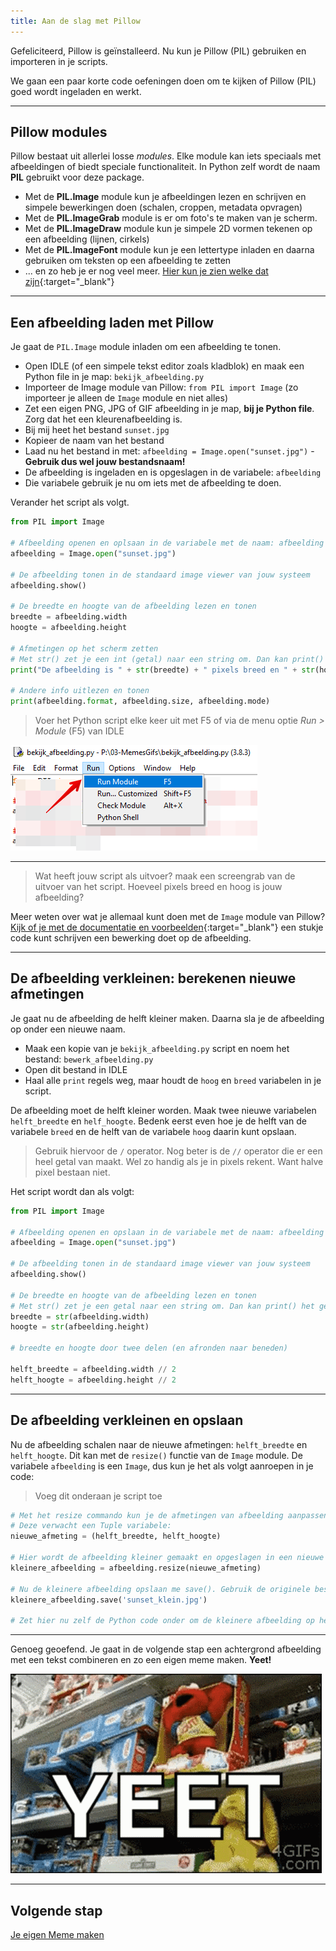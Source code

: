 ```yaml
---
title: Aan de slag met Pillow
---
```


Gefeliciteerd, Pillow is geïnstalleerd. Nu kun je Pillow (PIL) gebruiken en importeren in je scripts.

We gaan een paar korte code oefeningen doen om te kijken of Pillow (PIL) goed wordt ingeladen en werkt.

---

## Pillow modules

Pillow bestaat uit allerlei losse *modules*. Elke module kan iets speciaals met afbeeldingen of biedt speciale functionaliteit.
In Python zelf wordt de naam **PIL** gebruikt voor deze package.

* Met de **PIL.Image** module kun je afbeeldingen lezen en schrijven en simpele bewerkingen doen (schalen, croppen, metadata opvragen)
* Met de **PIL.ImageGrab** module is er om foto's te maken van je scherm.
* Met de **PIL.ImageDraw** module kun je simpele 2D vormen tekenen op een afbeelding (lijnen, cirkels)
* Met de **PIL.ImageFont** module kun je een lettertype inladen en daarna gebruiken om teksten op een afbeelding te zetten
* ... en zo heb je er nog veel meer. [Hier kun je zien welke dat zijn](https://pillow.readthedocs.io/en/stable/reference/index.html){:target="_blank"}

---

## Een afbeelding laden met Pillow
Je gaat de `PIL.Image` module inladen om een afbeelding te tonen.

* Open IDLE (of een simpele tekst editor zoals kladblok) en maak een Python file in je map: `bekijk_afbeelding.py`
* Importeer de Image module van Pillow: `from PIL import Image`  (zo importeer je alleen de `Image` module en niet alles) 
* Zet een eigen PNG, JPG of GIF afbeelding in je map, **bij je Python file**. Zorg dat het een kleurenafbeelding is. 
* Bij mij heet het bestand `sunset.jpg`
* Kopieer de naam van het bestand
* Laad nu het bestand in met: `afbeelding = Image.open("sunset.jpg")` - **Gebruik dus wel jouw bestandsnaam!**
* De afbeelding is ingeladen en is opgeslagen in de variabele: `afbeelding`
* Die variabele gebruik je nu om iets met de afbeelding te doen.

Verander het script als volgt.

```python
from PIL import Image

# Afbeelding openen en oplsaan in de variabele met de naam: afbeelding
afbeelding = Image.open("sunset.jpg")

# De afbeelding tonen in de standaard image viewer van jouw systeem
afbeelding.show()

# De breedte en hoogte van de afbeelding lezen en tonen 
breedte = afbeelding.width
hoogte = afbeelding.height

# Afmetingen op het scherm zetten
# Met str() zet je een int (getal) naar een string om. Dan kan print() het gebruiken.
print("De afbeelding is " + str(breedte) + " pixels breed en " + str(hoogte) + " pixels hoog")

# Andere info uitlezen en tonen
print(afbeelding.format, afbeelding.size, afbeelding.mode)
```

> Voer het Python script elke keer uit met F5 of via de menu optie *Run > Module* (F5) van IDLE

![Run module](run-module.png)

---

> Wat heeft jouw script als uitvoer? maak een screengrab van de uitvoer van het script. Hoeveel pixels breed en hoog is jouw afbeelding? 

Meer weten over wat je allemaal kunt doen met de `Image` module van Pillow? [Kijk of je met de documentatie en voorbeelden](https://pillow.readthedocs.io/en/stable/reference/Image.html#examples){:target="_blank"} een stukje code kunt schrijven een bewerking doet op de afbeelding.

---

## De afbeelding verkleinen: berekenen nieuwe afmetingen
Je gaat nu de afbeelding de helft kleiner maken. Daarna sla je de afbeelding op onder een nieuwe naam. 

* Maak een kopie van je `bekijk_afbeelding.py` script en noem het bestand: `bewerk_afbeelding.py`
* Open dit bestand in IDLE
* Haal alle `print` regels weg, maar houdt de `hoog` en `breed` variabelen in je script.

De afbeelding moet de helft kleiner worden. Maak twee nieuwe variabelen `helft_breedte` en `helf_hoogte`.
Bedenk eerst even hoe je de helft van de variabele `breed` en de helft van de variabele `hoog` daarin kunt opslaan.

> Gebruik hiervoor de `/` operator. Nog beter is de `//` operator die er een heel getal van maakt. Wel zo handig als je in pixels rekent. Want halve pixel bestaan niet. 

Het script wordt dan als volgt:

```python
from PIL import Image

# Afbeelding openen en opslaan in de variabele met de naam: afbeelding
afbeelding = Image.open("sunset.jpg")

# De afbeelding tonen in de standaard image viewer van jouw systeem
afbeelding.show()

# De breedte en hoogte van de afbeelding lezen en tonen 
# Met str() zet je een getal naar een string om. Dan kan print() het gebruiken.
breedte = str(afbeelding.width)
hoogte = str(afbeelding.height)

# breedte en hoogte door twee delen (en afronden naar beneden)

helft_breedte = afbeelding.width // 2
helft_hoogte = afbeelding.height // 2
```
---

## De afbeelding verkleinen en opslaan
Nu de afbeelding schalen naar de nieuwe afmetingen: `helft_breedte` en `helft_hoogte`.
Dit kan met de `resize()` functie van de `Image` module. De variabele `afbeelding` is een `Image`, dus kun je het als volgt aanroepen in je code:

> Voeg dit onderaan je script toe

```python
# Met het resize commando kun je de afmetingen van afbeelding aanpassen
# Deze verwacht een Tuple variabele:
nieuwe_afmeting = (helft_breedte, helft_hoogte)

# Hier wordt de afbeelding kleiner gemaakt en opgeslagen in een nieuwe variabele!
kleinere_afbeelding = afbeelding.resize(nieuwe_afmeting)

# Nu de kleinere afbeelding opslaan me save(). Gebruik de originele bestandsnaam met ergens "klein" er in. 
kleinere_afbeelding.save('sunset_klein.jpg')

# Zet hier nu zelf de Python code onder om de kleinere afbeelding op het scherm te tonen
```

---

Genoeg geoefend. Je gaat in de volgende stap een achtergrond afbeelding met een tekst combineren en zo een eigen meme maken. **Yeet!**

![Yeet!](yeet.gif)

---

## Volgende stap
[Je eigen Meme maken](../04-meme-start)

